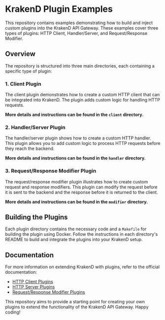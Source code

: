 # KrakenD Plugin Examples

This repository contains examples demonstrating how to build and inject custom plugins into the KrakenD API Gateway. These examples cover three types of plugins: HTTP Client, Handler/Server, and Request/Response Modifier.

## Overview

The repository is structured into three main directories, each containing a specific type of plugin:

### 1. Client Plugin

The client plugin demonstrates how to create a custom HTTP client that can be integrated into KrakenD. The plugin adds custom logic for handling HTTP requests.

**More details and instructions can be found in the `client` directory.**

### 2. Handler/Server Plugin

The handler/server plugin shows how to create a custom HTTP handler. This plugin allows you to add custom logic to process HTTP requests before they reach the backend.

**More details and instructions can be found in the `handler` directory.**

### 3. Request/Response Modifier Plugin

The request/response modifier plugin illustrates how to create custom request and response modifiers. This plugin can modify the request before it is sent to the backend and the response before it is returned to the client.

**More details and instructions can be found in the `modifier` directory.**

## Building the Plugins

Each plugin directory contains the necessary code and a `Makefile` for building the plugin using Docker. Follow the instructions in each directory's README to build and integrate the plugins into your KrakenD setup.

## Documentation

For more information on extending KrakenD with plugins, refer to the official documentation:

- [HTTP Client Plugins](https://www.krakend.io/docs/extending/http-client-plugins/)
- [HTTP Server Plugins](https://www.krakend.io/docs/extending/http-server-plugins/)
- [Request/Response Modifier Plugins](https://www.krakend.io/docs/extending/plugin-modifiers/)

This repository aims to provide a starting point for creating your own plugins to extend the functionality of the KrakenD API Gateway. Happy coding!
